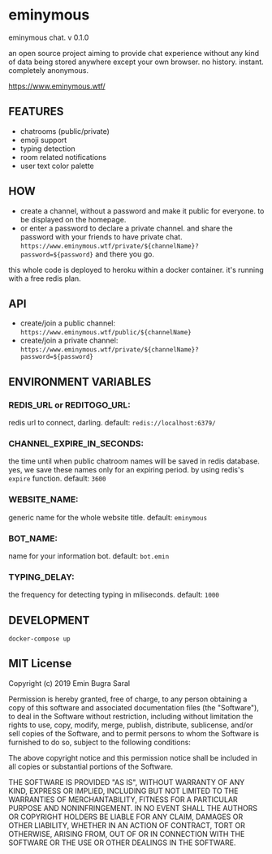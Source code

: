 # eminymous
eminymous chat. v 0.1.0

an open source project aiming to provide chat experience without any kind of data being stored anywhere except your own browser. no history. instant. completely anonymous.

https://www.eminymous.wtf/

## FEATURES

- chatrooms (public/private)
- emoji support
- typing detection
- room related notifications
- user text color palette

## HOW 

- create a channel, without a password and make it public for everyone. to be displayed on the homepage.
- or enter a password to declare a private channel. and share the password with your friends to have private chat. `https://www.eminymous.wtf/private/${channelName}?password=${password}` and there you go.

this whole code is deployed to heroku within a docker container. it's running with a free redis plan.

## API

- create/join a public channel: `https://www.eminymous.wtf/public/${channelName}`
- create/join a private channel: `https://www.eminymous.wtf/private/${channelName}?password=${password}`


## ENVIRONMENT VARIABLES

### REDIS_URL or REDITOGO_URL:

redis url to connect, darling. default: `redis://localhost:6379/`

### CHANNEL_EXPIRE_IN_SECONDS:

the time until when public chatroom names will be saved in redis database. yes, we save these names only for an expiring period. by using redis's `expire` function. default: `3600`

### WEBSITE_NAME:

generic name for the whole website title. default: `eminymous`

### BOT_NAME:

name for your information bot. default: `bot.emin`

### TYPING_DELAY:

the frequency for detecting typing in miliseconds. default: `1000`


## DEVELOPMENT

`docker-compose up`


## MIT License

Copyright (c) 2019 Emin Bugra Saral

Permission is hereby granted, free of charge, to any person obtaining a copy
of this software and associated documentation files (the "Software"), to deal
in the Software without restriction, including without limitation the rights
to use, copy, modify, merge, publish, distribute, sublicense, and/or sell
copies of the Software, and to permit persons to whom the Software is
furnished to do so, subject to the following conditions:

The above copyright notice and this permission notice shall be included in all
copies or substantial portions of the Software.

THE SOFTWARE IS PROVIDED "AS IS", WITHOUT WARRANTY OF ANY KIND, EXPRESS OR
IMPLIED, INCLUDING BUT NOT LIMITED TO THE WARRANTIES OF MERCHANTABILITY,
FITNESS FOR A PARTICULAR PURPOSE AND NONINFRINGEMENT. IN NO EVENT SHALL THE
AUTHORS OR COPYRIGHT HOLDERS BE LIABLE FOR ANY CLAIM, DAMAGES OR OTHER
LIABILITY, WHETHER IN AN ACTION OF CONTRACT, TORT OR OTHERWISE, ARISING FROM,
OUT OF OR IN CONNECTION WITH THE SOFTWARE OR THE USE OR OTHER DEALINGS IN THE
SOFTWARE.
